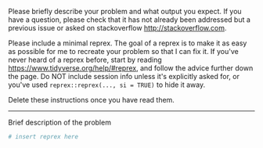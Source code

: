 Please briefly describe your problem and what output you expect. If you have a question,
please check that it has not already been addressed but a previous issue or
asked on stackoverflow <http://stackoverflow.com>.

Please include a minimal reprex. The goal of a reprex is to make it as easy as possible
for me to recreate your problem so that I can fix it. If you've never heard of a reprex
before, start by reading <https://www.tidyverse.org/help/#reprex>, and follow the advice
further down the page. Do NOT include session info unless it's explicitly asked for,
or you've used `reprex::reprex(..., si = TRUE)` to hide it away.  
  
  Delete these instructions once you have read them.

---
  
  Brief description of the problem

```r
# insert reprex here
```